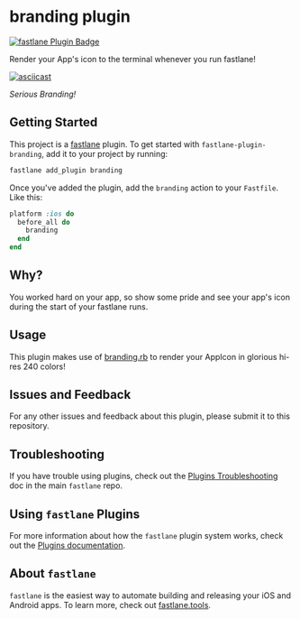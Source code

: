 # branding plugin

[![fastlane Plugin Badge](https://rawcdn.githack.com/fastlane/fastlane/master/fastlane/assets/plugin-badge.svg)](https://rubygems.org/gems/fastlane-plugin-branding)

Render your App's icon to the terminal whenever you run fastlane!

[![asciicast](https://asciinema.org/a/6xe3kkh6a6qm5v8awvp08fm3q.png)](https://asciinema.org/a/6xe3kkh6a6qm5v8awvp08fm3q)

_Serious Branding!_

## Getting Started

This project is a [fastlane](https://github.com/fastlane/fastlane) plugin. To get started with `fastlane-plugin-branding`, add it to your project by running:

```bash
fastlane add_plugin branding
```

Once you've added the plugin, add the `branding` action to your `Fastfile`.
Like this:

```ruby
platform :ios do
  before_all do
    branding
  end
end
```

## Why?

You worked hard on your app, so show some pride and see your app's icon during the start of your fastlane runs.

## Usage

This plugin makes use of [branding.rb](https://github.com/snatchev/branding.rb) to render your AppIcon in glorious hi-res 240 colors!

## Issues and Feedback

For any other issues and feedback about this plugin, please submit it to this repository.

## Troubleshooting

If you have trouble using plugins, check out the [Plugins Troubleshooting](https://github.com/fastlane/fastlane/blob/master/fastlane/docs/PluginsTroubleshooting.md) doc in the main `fastlane` repo.

## Using `fastlane` Plugins

For more information about how the `fastlane` plugin system works, check out the [Plugins documentation](https://github.com/fastlane/fastlane/blob/master/fastlane/docs/Plugins.md).

## About `fastlane`

`fastlane` is the easiest way to automate building and releasing your iOS and Android apps. To learn more, check out [fastlane.tools](https://fastlane.tools).
